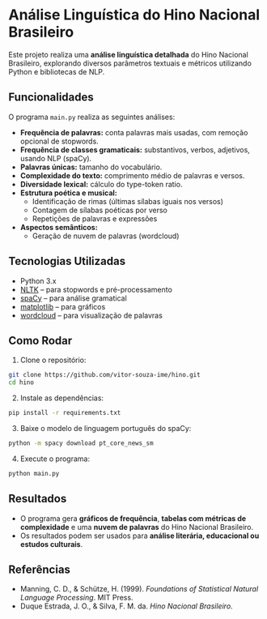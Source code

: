 # Análise Linguística do Hino Nacional Brasileiro

Este projeto realiza uma **análise linguística detalhada** do Hino Nacional Brasileiro, explorando diversos parâmetros textuais e métricos utilizando Python e bibliotecas de NLP.

## Funcionalidades

O programa `main.py` realiza as seguintes análises:

- **Frequência de palavras:** conta palavras mais usadas, com remoção opcional de stopwords.
- **Frequência de classes gramaticais:** substantivos, verbos, adjetivos, usando NLP (spaCy).
- **Palavras únicas:** tamanho do vocabulário.
- **Complexidade do texto:** comprimento médio de palavras e versos.
- **Diversidade lexical:** cálculo do type-token ratio.
- **Estrutura poética e musical:**
  - Identificação de rimas (últimas sílabas iguais nos versos)
  - Contagem de sílabas poéticas por verso
  - Repetições de palavras e expressões
- **Aspectos semânticos:**
  - Geração de nuvem de palavras (wordcloud)

## Tecnologias Utilizadas

- Python 3.x
- [NLTK](https://www.nltk.org/) – para stopwords e pré-processamento
- [spaCy](https://spacy.io/) – para análise gramatical
- [matplotlib](https://matplotlib.org/) – para gráficos
- [wordcloud](https://github.com/amueller/word_cloud) – para visualização de palavras

## Como Rodar

1. Clone o repositório:

```bash
git clone https://github.com/vitor-souza-ime/hino.git
cd hino
````

2. Instale as dependências:

```bash
pip install -r requirements.txt
```

3. Baixe o modelo de linguagem português do spaCy:

```bash
python -m spacy download pt_core_news_sm
```

4. Execute o programa:

```bash
python main.py
```

## Resultados

* O programa gera **gráficos de frequência**, **tabelas com métricas de complexidade** e uma **nuvem de palavras** do Hino Nacional Brasileiro.
* Os resultados podem ser usados para **análise literária, educacional ou estudos culturais**.

## Referências

* Manning, C. D., & Schütze, H. (1999). *Foundations of Statistical Natural Language Processing*. MIT Press.
* Duque Estrada, J. O., & Silva, F. M. da. *Hino Nacional Brasileiro*.


